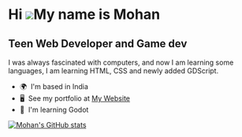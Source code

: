 Hi ![](https://user-images.githubusercontent.com/18350557/176309783-0785949b-9127-417c-8b55-ab5a4333674e.gif)My name is Mohan
=============================================================================================================================

Teen Web Developer and Game dev
-------------------------------

I was always fascinated with computers, and now I am learning some languages, I am learning HTML, CSS and newly added GDScript.

*   🌍  I'm based in India
*   🖥️  See my portfolio at [My Website](http://mohan-sivamani.is-a.dev)
*   🧠  I'm learning Godot


[![Mohan's GitHub stats](https://github-readme-stats.vercel.app/api?username=mohan)](https://github.com/anuraghazra/github-readme-stats)
